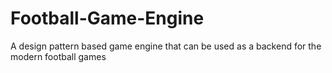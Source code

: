 # Football-Game-Engine
A design pattern based game engine that can be used as a backend for the modern football games
